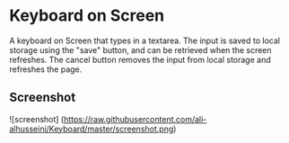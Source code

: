 # Keyboard on Screen
A keyboard on Screen that types in a textarea. The input is saved to local storage using the "save" button, and 
can be retrieved when the screen refreshes. The cancel button removes the input from local storage and refreshes 
the page.

## Screenshot

![screenshot] (https://raw.githubusercontent.com/ali-alhusseini/Keyboard/master/screenshot.png)
